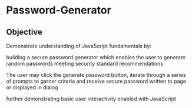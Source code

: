# Password-Generator

## Objective

Demonstrate understanding of JavaScript fundamentals by: 

building a secure password generator which enables the user to generate random passwords meeting security standard recommendations

The user may click the generate password button, iterate through a series of prompts to garner criteria and receive secure password written to page or displayed in dialog

further demonstrating basic user interactivity enabled with JavaScript